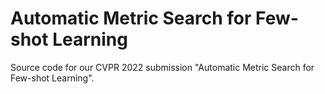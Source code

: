 # Automatic Metric Search for Few-shot Learning

Source code for our CVPR 2022 submission "Automatic Metric Search for Few-shot Learning".
